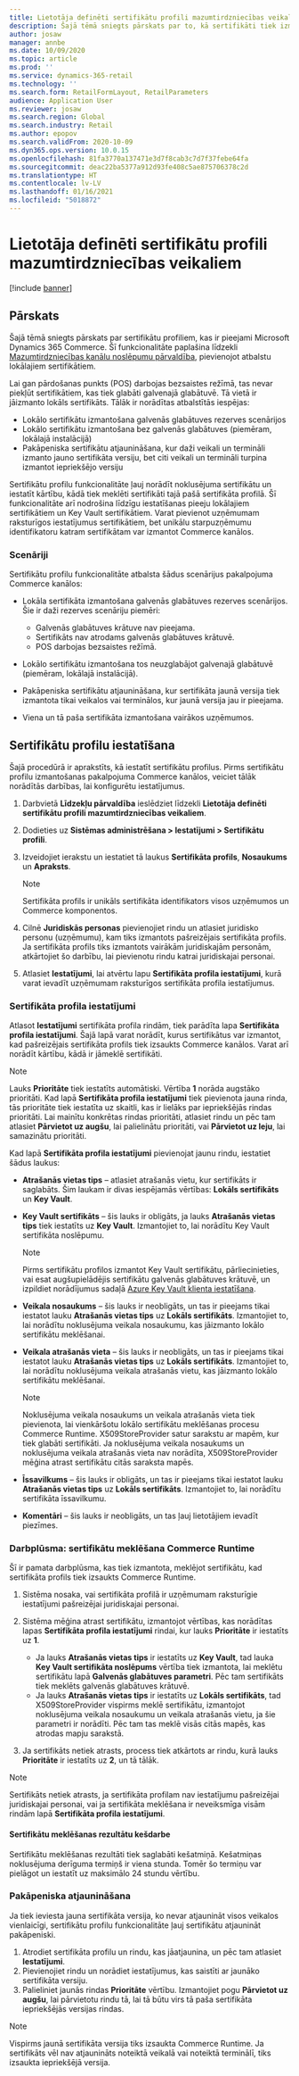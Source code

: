 ```yaml
---
title: Lietotāja definēti sertifikātu profili mazumtirdzniecības veikaliem
description: Šajā tēmā sniegts pārskats par to, kā sertifikāti tiek izmantoti mazumtirdzniecības veikalos.
author: josaw
manager: annbe
ms.date: 10/09/2020
ms.topic: article
ms.prod: ''
ms.service: dynamics-365-retail
ms.technology: ''
ms.search.form: RetailFormLayout, RetailParameters
audience: Application User
ms.reviewer: josaw
ms.search.region: Global
ms.search.industry: Retail
ms.author: epopov
ms.search.validFrom: 2020-10-09
ms.dyn365.ops.version: 10.0.15
ms.openlocfilehash: 81fa3770a137471e3d7f8cab3c7d7f37febe64fa
ms.sourcegitcommit: deac22ba5377a912d93fe408c5ae875706378c2d
ms.translationtype: HT
ms.contentlocale: lv-LV
ms.lasthandoff: 01/16/2021
ms.locfileid: "5018872"
---
```

# <a name="user-defined-certificate-profiles-for-retail-stores"></a>Lietotāja definēti sertifikātu profili mazumtirdzniecības veikaliem

[!include [banner](../includes/banner.md)]


## <a name="overview"></a>Pārskats

Šajā tēmā sniegts pārskats par sertifikātu profiliem, kas ir pieejami Microsoft Dynamics 365 Commerce. Šī funkcionalitāte paplašina līdzekli [Mazumtirdzniecības kanālu noslēpumu pārvaldība](../dev-itpro/manage-secrets.md), pievienojot atbalstu lokālajiem sertifikātiem.

Lai gan pārdošanas punkts (POS) darbojas bezsaistes režīmā, tas nevar piekļūt sertifikātiem, kas tiek glabāti galvenajā glabātuvē. Tā vietā ir jāizmanto lokāls sertifikāts. Tālāk ir norādītas atbalstītās iespējas:

- Lokālo sertifikātu izmantošana galvenās glabātuves rezerves scenārijos
- Lokālo sertifikātu izmantošana bez galvenās glabātuves (piemēram, lokālajā instalācijā)
- Pakāpeniska sertifikātu atjaunināšana, kur daži veikali un termināli izmanto jauno sertifikāta versiju, bet citi veikali un termināli turpina izmantot iepriekšējo versiju

Sertifikātu profilu funkcionalitāte ļauj norādīt noklusējuma sertifikātu un iestatīt kārtību, kādā tiek meklēti sertifikāti tajā pašā sertifikāta profilā. Šī funkcionalitāte arī nodrošina līdzīgu iestatīšanas pieeju lokālajiem sertifikātiem un Key Vault sertifikātiem. Varat pievienot uzņēmumam raksturīgos iestatījumus sertifikātiem, bet unikālu starpuzņēmumu identifikatoru katram sertifikātam var izmantot Commerce kanālos.

### <a name="scenarios"></a>Scenāriji

Sertifikātu profilu funkcionalitāte atbalsta šādus scenārijus pakalpojuma Commerce kanālos:

- Lokāla sertifikāta izmantošana galvenās glabātuves rezerves scenārijos. Šie ir daži rezerves scenāriju piemēri:

    - Galvenās glabātuves krātuve nav pieejama.
    - Sertifikāts nav atrodams galvenās glabātuves krātuvē.
    - POS darbojas bezsaistes režīmā.

- Lokālo sertifikātu izmantošana tos neuzglabājot galvenajā glabātuvē (piemēram, lokālajā instalācijā).
- Pakāpeniska sertifikātu atjaunināšana, kur sertifikāta jaunā versija tiek izmantota tikai veikalos vai terminālos, kur jaunā versija jau ir pieejama.
- Viena un tā paša sertifikāta izmantošana vairākos uzņēmumos.

## <a name="set-up-certificate-profiles"></a>Sertifikātu profilu iestatīšana

Šajā procedūrā ir aprakstīts, kā iestatīt sertifikātu profilus. Pirms sertifikātu profilu izmantošanas pakalpojuma Commerce kanālos, veiciet tālāk norādītās darbības, lai konfigurētu iestatījumus.

1. Darbvietā **Līdzekļu pārvaldība** ieslēdziet līdzekli **Lietotāja definēti sertifikātu profili mazumtirdzniecības veikaliem**.
2. Dodieties uz **Sistēmas administrēšana \> Iestatījumi \> Sertifikātu profili**.
3. Izveidojiet ierakstu un iestatiet tā laukus **Sertifikāta profils**, **Nosaukums** un **Apraksts**.

    > [!NOTE]
    > Sertifikāta profils ir unikāls sertifikāta identifikators visos uzņēmumos un Commerce komponentos.

3. Cilnē **Juridiskās personas** pievienojiet rindu un atlasiet juridisko personu (uzņēmumu), kam tiks izmantots pašreizējais sertifikāta profils. Ja sertifikāta profils tiks izmantots vairākām juridiskajām personām, atkārtojiet šo darbību, lai pievienotu rindu katrai juridiskajai personai.
4. Atlasiet **Iestatījumi**, lai atvērtu lapu **Sertifikāta profila iestatījumi**, kurā varat ievadīt uzņēmumam raksturīgos sertifikāta profila iestatījumus.

### <a name="certificate-profile-settings"></a>Sertifikāta profila iestatījumi

Atlasot **Iestatījumi** sertifikāta profila rindām, tiek parādīta lapa **Sertifikāta profila iestatījumi**. Šajā lapā varat norādīt, kurus sertifikātus var izmantot, kad pašreizējais sertifikāta profils tiek izsaukts Commerce kanālos. Varat arī norādīt kārtību, kādā ir jāmeklē sertifikāti.

> [!NOTE]
> Lauks **Prioritāte** tiek iestatīts automātiski. Vērtība **1** norāda augstāko prioritāti. Kad lapā **Sertifikāta profila iestatījumi** tiek pievienota jauna rinda, tās prioritāte tiek iestatīta uz skaitli, kas ir lielāks par iepriekšējās rindas prioritāti. Lai mainītu konkrētas rindas prioritāti, atlasiet rindu un pēc tam atlasiet **Pārvietot uz augšu**, lai palielinātu prioritāti, vai **Pārvietot uz leju**, lai samazinātu prioritāti.

Kad lapā **Sertifikāta profila iestatījumi** pievienojat jaunu rindu, iestatiet šādus laukus:

- **Atrašanās vietas tips** – atlasiet atrašanās vietu, kur sertifikāts ir saglabāts. Šim laukam ir divas iespējamās vērtības: **Lokāls sertifikāts** un **Key Vault**.
- **Key Vault sertifikāts** – šis lauks ir obligāts, ja lauks **Atrašanās vietas tips** tiek iestatīts uz **Key Vault**. Izmantojiet to, lai norādītu Key Vault sertifikāta noslēpumu.

    > [!NOTE]
    > Pirms sertifikātu profilos izmantot Key Vault sertifikātu, pārliecinieties, vai esat augšupielādējis sertifikātu galvenās glabātuves krātuvē, un izpildiet norādījumus sadaļā [Azure Key Vault klienta iestatīšana](https://docs.microsoft.com/dynamics365/finance/localizations/setting-up-azure-key-vault-client).

- **Veikala nosaukums** – šis lauks ir neobligāts, un tas ir pieejams tikai iestatot lauku **Atrašanās vietas tips** uz **Lokāls sertifikāts**. Izmantojiet to, lai norādītu noklusējuma veikala nosaukumu, kas jāizmanto lokālo sertifikātu meklēšanai.
- **Veikala atrašanās vieta** – šis lauks ir neobligāts, un tas ir pieejams tikai iestatot lauku **Atrašanās vietas tips** uz **Lokāls sertifikāts**. Izmantojiet to, lai norādītu noklusējuma veikala atrašanās vietu, kas jāizmanto lokālo sertifikātu meklēšanai.

    > [!NOTE]
    > Noklusējuma veikala nosaukums un veikala atrašanās vieta tiek pievienota, lai vienkāršotu lokālo sertifikātu meklēšanas procesu Commerce Runtime. X509StoreProvider satur sarakstu ar mapēm, kur tiek glabāti sertifikāti. Ja noklusējuma veikala nosaukums un noklusējuma veikala atrašanās vieta nav norādīta, X509StoreProvider mēģina atrast sertifikātu citās saraksta mapēs.

- **Īssavilkums** – šis lauks ir obligāts, un tas ir pieejams tikai iestatot lauku **Atrašanās vietas tips** uz **Lokāls sertifikāts**. Izmantojiet to, lai norādītu sertifikāta īssavilkumu.
- **Komentāri** – šis lauks ir neobligāts, un tas ļauj lietotājiem ievadīt piezīmes.

### <a name="workflow-searching-certificates-in-the-commerce-runtime"></a>Darbplūsma: sertifikātu meklēšana Commerce Runtime

Šī ir pamata darbplūsma, kas tiek izmantota, meklējot sertifikātu, kad sertifikāta profils tiek izsaukts Commerce Runtime.

1. Sistēma nosaka, vai sertifikāta profilā ir uzņēmumam raksturīgie iestatījumi pašreizējai juridiskajai personai.
1. Sistēma mēģina atrast sertifikātu, izmantojot vērtības, kas norādītas lapas **Sertifikāta profila iestatījumi** rindai, kur lauks **Prioritāte** ir iestatīts uz **1**.

    - Ja lauks **Atrašanās vietas tips** ir iestatīts uz **Key Vault**, tad lauka **Key Vault sertifikāta noslēpums** vērtība tiek izmantota, lai meklētu sertifikātu lapā **Galvenās glabātuves parametri**. Pēc tam sertifikāts tiek meklēts galvenās glabātuves krātuvē.
    - Ja lauks **Atrašanās vietas tips** ir iestatīts uz **Lokāls sertifikāts**, tad X509StoreProvider vispirms meklē sertifikātu, izmantojot noklusējuma veikala nosaukumu un veikala atrašanās vietu, ja šie parametri ir norādīti. Pēc tam tas meklē visās citās mapēs, kas atrodas mapju sarakstā.

1. Ja sertifikāts netiek atrasts, process tiek atkārtots ar rindu, kurā lauks **Prioritāte** ir iestatīts uz **2**, un tā tālāk.

> [!NOTE]
> Sertifikāts netiek atrasts, ja sertifikāta profilam nav iestatījumu pašreizējai juridiskajai personai, vai ja sertifikāta meklēšana ir neveiksmīga visām rindām lapā **Sertifikāta profila iestatījumi**.

#### <a name="caching-the-results-of-certificate-searches"></a>Sertifikātu meklēšanas rezultātu kešdarbe

Sertifikātu meklēšanas rezultāti tiek saglabāti kešatmiņā. Kešatmiņas noklusējuma derīguma termiņš ir viena stunda. Tomēr šo termiņu var pielāgot un iestatīt uz maksimālo 24 stundu vērtību.

### <a name="gradual-update"></a>Pakāpeniska atjaunināšana

Ja tiek ieviesta jauna sertifikāta versija, ko nevar atjaunināt visos veikalos vienlaicīgi, sertifikātu profilu funkcionalitāte ļauj sertifikātu atjaunināt pakāpeniski.

1. Atrodiet sertifikāta profilu un rindu, kas jāatjaunina, un pēc tam atlasiet **Iestatījumi**.
1. Pievienojiet rindu un norādiet iestatījumus, kas saistīti ar jaunāko sertifikāta versiju.
1. Palieliniet jaunās rindas **Prioritāte** vērtību. Izmantojiet pogu **Pārvietot uz augšu**, lai pārvietotu rindu tā, lai tā būtu virs tā paša sertifikāta iepriekšējās versijas rindas.

> [!NOTE]
> Vispirms jaunā sertifikāta versija tiks izsaukta Commerce Runtime. Ja sertifikāts vēl nav atjaunināts noteiktā veikalā vai noteiktā terminālī, tiks izsaukta iepriekšējā versija.
